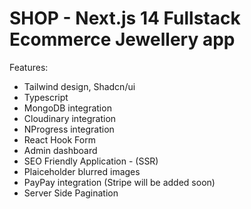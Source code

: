 # SHOP - Next.js 14 Fullstack Ecommerce Jewellery app

Features:

- Tailwind design, Shadcn/ui
- Typescript
- MongoDB integration
- Cloudinary integration
- NProgress integration
- React Hook Form
- Admin dashboard
- SEO Friendly Application - (SSR)
- Plaiceholder blurred images
- PayPay integration (Stripe will be added soon)
- Server Side Pagination
